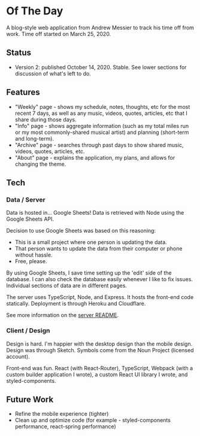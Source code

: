 # Of The Day

A blog-style web application from Andrew Messier to track his time off from work.
Time off started on March 25, 2020.

## Status

- Version 2: published October 14, 2020. Stable. See lower sections for discussion of what's left to do.

## Features

- "Weekly" page - shows my schedule, notes, thoughts, etc for the most recent 7 days, as well as any music, videos, quotes, articles, etc that I share during those days.
- "Info" page - shows aggregate information (such as my total miles run or my most commonly-shared musical artist) and planning (short-term and long-term).
- "Archive" page - searches through past days to show shared music, videos, quotes, articles, etc.
- "About" page - explains the application, my plans, and allows for changing the theme.

## Tech

### Data / Server

Data is hosted in... Google Sheets! Data is retrieved with Node using the Google Sheets API.

Decision to use Google Sheets was based on this reasoning:
- This is a small project where one person is updating the data.
- That person wants to update the data from their computer or phone without hassle.
- Free, please.

By using Google Sheets, I save time setting up the 'edit' side of the database. I can also check the database easily whenever I like to fix issues. Individual sections of data are in different pages.

The server uses TypeScript, Node, and Express. It hosts the front-end code statically. Deployment is through Heroku and Cloudflare.

See more information on the [server README](./server/README.md).

### Client / Design

Design is hard. I'm happier with the desktop design than the mobile design. Design was through Sketch. Symbols come from the Noun Project (licensed account).

Front-end was fun. React (with React-Router), TypeScript, Webpack (with a custom builder application I wrote), a custom React UI library I wrote, and styled-components.

## Future Work

- Refine the mobile experience (tighter)
- Clean up and optimize code (for example - styled-components performance, react-spring performance)